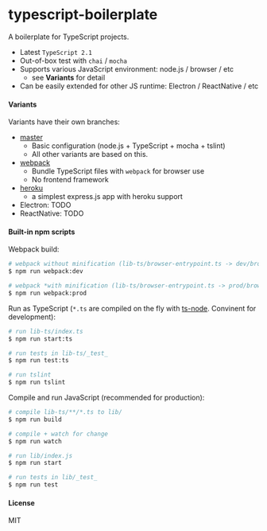 # typescript-boilerplate

A boilerplate for TypeScript projects.

- Latest `TypeScript 2.1`
- Out-of-box test with `chai` / `mocha`
- Supports various JavaScript environment: node.js / browser / etc
    - see **Variants** for detail
- Can be easily extended for other JS runtime: Electron / ReactNative / etc

#### Variants

Variants have their own branches:

- [master](https://github.com/jokester/typescript-boilerplate/tree/master)
    - Basic configuration (node.js + TypeScript + mocha + tslint)
    - All other variants are based on this.
- [webpack](https://github.com/jokester/typescript-boilerplate/tree/webpack)
    - Bundle TypeScript files with `webpack` for browser use
    - No frontend framework
- [heroku](https://github.com/jokester/typescript-boilerplate/tree/heroku)
    - a simplest express.js app with heroku support
- Electron: TODO
- ReactNative: TODO

#### Built-in npm scripts

Webpack build:

```bash
# webpack without minification (lib-ts/browser-entrypoint.ts -> dev/browser-entrypoint.js)
$ npm run webpack:dev

# webpack *with minification (lib-ts/browser-entrypoint.ts -> prod/browser-entrypoint.min.js)
$ npm run webpack:prod
```

Run as TypeScript (`*.ts` are compiled on the fly with [ts-node](https://github.com/TypeStrong/ts-node). Convinent for development):

```bash
# run lib-ts/index.ts
$ npm run start:ts

# run tests in lib-ts/_test_
$ npm run test:ts

# run tslint
$ npm run tslint
```

Compile and run JavaScript (recommended for production):

```bash
# compile lib-ts/**/*.ts to lib/
$ npm run build

# compile + watch for change
$ npm run watch

# run lib/index.js
$ npm run start

# run tests in lib/_test_
$ npm run test
```

#### License

MIT
